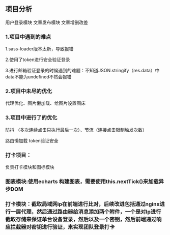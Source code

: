 ## 项目分析

用户登录模块  文章发布模块 文章增删改差

### 1.项目中遇到的难点

1.sass-loader版本太新，导致报错

2.使用了token进行安全验证登录

3.进行邮箱验证登录的时候遇到的难题：不知道JSON.stringify（res.data）中data不能为undefined不然会报错

### 2.项目中未尽的优化

代理优化、图片懒加载、给图片设置图床

### 3.项目中进行了的优化

防抖 （多次连续点击只执行最后一次）、节流（连接点击限制触发次数） 

 路由懒加载 token验证安全



### 打卡项目：

负责打卡模块和图标模块

### 图表模块:使用echarts 构建图表，需要使用this.nextTick()来加载异步DOM

### 打卡模块：截取局域网ip在前端进行比对，后续改进包括通过nginx进行一层代理，然后通过路由器给消息添加两个附件，一个是对Ip进行截取存储来保证单台设备登录，然后以及一个密钥，然后前端通过响应拦截器对密钥进行验证，来实现团队登录打卡

